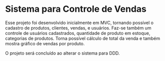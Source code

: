 <h1>Sistema para Controle de Vendas
</h1>

Esse projeto foi desenvolvido inicialmente em MVC, tornando possível o cadastro de produtos, clientes, vendas, e usuários.
Faz-se também um controle de usuários cadastrados, quantidade de produto em estoque, categorias de produtos.
Torna possível cálculo de total da venda e também mostra gráfico de vendas por produto.

O projeto será concluído ao alterar o sistema para DDD.
